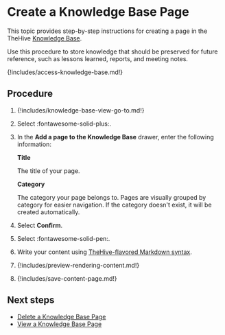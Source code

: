 # Create a Knowledge Base Page

This topic provides step-by-step instructions for creating a page in the TheHive [Knowledge Base](about-knowledge-base.md).

Use this procedure to store knowledge that should be preserved for future reference, such as lessons learned, reports, and meeting notes.

{!includes/access-knowledge-base.md!}

<h2>Procedure</h2>

1. {!includes/knowledge-base-view-go-to.md!}

2. Select :fontawesome-solid-plus:.

3. In the **Add a page to the Knowledge Base** drawer, enter the following information:

    **Title**

    The title of your page.

    **Category**

    The category your page belongs to. Pages are visually grouped by category for easier navigation. If the category doesn't exist, it will be created automatically.

4. Select **Confirm**.

5. Select :fontawesome-solid-pen:.

6. Write your content using [TheHive-flavored Markdown syntax](../thehive-flavored-markdown.md).

7. {!includes/preview-rendering-content.md!}

8. {!includes/save-content-page.md!}

<h2>Next steps</h2>

* [Delete a Knowledge Base Page](delete-a-knowledge-base-page.md)
* [View a Knowledge Base Page](view-a-knowledge-base-page.md)